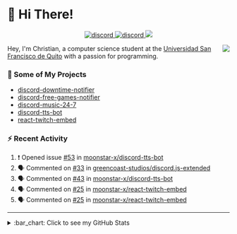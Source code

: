 # :wave: Hi There!

<p align="center">
  <a href="https://discord.gg/mhj3Zsv">
    <img alt="discord" src="https://img.shields.io/discord/730998659008823296.svg?label=&logo=discord&logoColor=ffffff&color=7389D8&labelColor=6A7EC2"/>
  </a>
  <a href="https://twitter.com/moonstar_x99">
    <img alt="discord" src="https://img.shields.io/twitter/follow/moonstar_x99?label=Follow%20Me%21&style=social"/>
  </a>
  <a href="https://badges.pufler.dev">
    <img src="https://badges.pufler.dev/visits/moonstar-x/moonstar-x?style=flat&logo=github">
  </a>
</p>

<img align="right" src="https://media.tenor.com/images/cb8fb20986aac7eef75c8ce6bc3997c0/tenor.gif" />

Hey, I'm Christian, a computer science student at the [Universidad San Francisco de Quito](http://www.usfq.edu.ec/Paginas/Inicio.aspx) with a passion for programming.

### :rocket: Some of My Projects

* [discord-downtime-notifier](https://github.com/moonstar-x/discord-downtime-notifier)
* [discord-free-games-notifier](https://github.com/moonstar-x/discord-free-games-notifier)
* [discord-music-24-7](https://github.com/moonstar-x/discord-music-24-7)
* [discord-tts-bot](https://github.com/moonstar-x/discord-tts-bot)
* [react-twitch-embed](https://github.com/moonstar-x/react-twitch-embed)

### :zap: Recent Activity

<!--START_SECTION:activity-->
1. ❗️ Opened issue [#53](https://github.com/moonstar-x/discord-tts-bot/issues/53) in [moonstar-x/discord-tts-bot](https://github.com/moonstar-x/discord-tts-bot)
2. 🗣 Commented on [#33](https://github.com/greencoast-studios/discord.js-extended/issues/33) in [greencoast-studios/discord.js-extended](https://github.com/greencoast-studios/discord.js-extended)
3. 🗣 Commented on [#43](https://github.com/moonstar-x/discord-tts-bot/issues/43) in [moonstar-x/discord-tts-bot](https://github.com/moonstar-x/discord-tts-bot)
4. 🗣 Commented on [#25](https://github.com/moonstar-x/react-twitch-embed/issues/25) in [moonstar-x/react-twitch-embed](https://github.com/moonstar-x/react-twitch-embed)
5. 🗣 Commented on [#25](https://github.com/moonstar-x/react-twitch-embed/issues/25) in [moonstar-x/react-twitch-embed](https://github.com/moonstar-x/react-twitch-embed)
<!--END_SECTION:activity-->

---

<details>
  <summary>
    :bar_chart: Click to see my GitHub Stats
  </summary>
  <p align="center">
    <br>
    <img alt="GitHub Stats" src="https://github-readme-stats.vercel.app/api?username=moonstar-x&count_private=true&show_icons=true&theme=dracula" />
    <br>
    <img alt="GitHub Top Languages" src="https://github-readme-stats.vercel.app/api/top-langs/?username=moonstar-x&layout=compact&theme=dracula" />
  </p>
</details>
